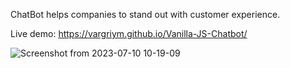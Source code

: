 ChatBot helps companies to stand out with customer experience.

Live demo: https://vargriym.github.io/Vanilla-JS-Chatbot/



![Screenshot from 2023-07-10 10-19-09](https://github.com/Vargriym/Vanilla-JS-Chatbot/assets/102037554/5bd9fea0-3a7c-47e0-aa12-aaf5749e626e)
